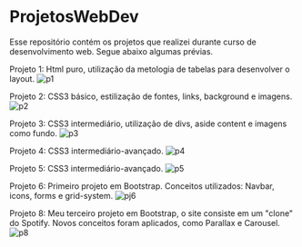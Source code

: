 # ProjetosWebDev
Esse repositório contém os projetos que realizei durante curso de desenvolvimento web.
Segue abaixo algumas prévias.

Projeto 1: Html puro, utilização da metologia de tabelas para desenvolver o layout.
![p1](https://user-images.githubusercontent.com/47941429/75451853-025b1200-5950-11ea-82d7-6d1d69e21ec7.png)

Projeto 2: CSS3 básico, estilização de fontes, links, background e imagens.
![p2](https://user-images.githubusercontent.com/47941429/75451863-04bd6c00-5950-11ea-8054-a99ed2ca5231.png)

Projeto 3: CSS3 intermediário, utilização de divs, aside content e imagens como fundo.
![p3](https://user-images.githubusercontent.com/47941429/75451869-05ee9900-5950-11ea-864a-b0ccd527a124.png)

Projeto 4: CSS3 intermediário-avançado.
![p4](https://user-images.githubusercontent.com/47941429/75451871-06872f80-5950-11ea-8cb5-9a0daf04c053.png)

Projeto 5: CSS3 intermediário-avançado. 
![p5](https://user-images.githubusercontent.com/47941429/75451875-0850f300-5950-11ea-8c19-59df5a8e14de.png)

Projeto 6: Primeiro projeto em Bootstrap. Conceitos utilizados: Navbar, icons, forms e grid-system. 
![pj6](https://user-images.githubusercontent.com/47941429/75640333-6bbe7780-5c13-11ea-9228-9ad9187ae29e.png)

Projeto 8: Meu terceiro projeto em Bootstrap, o site consiste em um "clone" do Spotify. Novos conceitos foram aplicados, como Parallax e Carousel.
![p8](https://user-images.githubusercontent.com/47941429/75913117-195aa200-5e31-11ea-9b0c-78136c4a395c.png)








